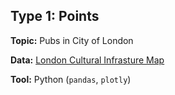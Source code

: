 ## Type 1: Points
**Topic:** Pubs in City of London

**Data:** [London Cultural Infrasture Map](https://data.london.gov.uk/dataset/cultural-infrastructure-map)

**Tool:** Python (`pandas`, `plotly`)
